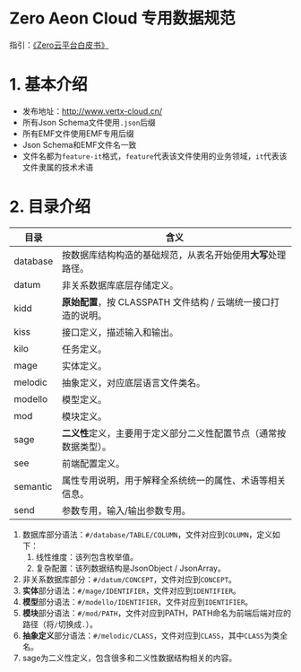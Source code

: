 # Zero Aeon Cloud 专用数据规范

指引：[《Zero云平台白皮书》](./document/doc-web/index.html)

# 1. 基本介绍

* 发布地址：http://www.vertx-cloud.cn/
* 所有Json Schema文件使用`.json`后缀
* 所有EMF文件使用EMF专用后缀
* Json Schema和EMF文件名一致
* 文件名都为`feature-it`格式，`feature`代表该文件使用的业务领域，`it`代表该文件隶属的技术术语

# 2. 目录介绍

| 目录       | 含义                              |
|----------|---------------------------------|
| database | 按数据库结构构造的基础规范，从表名开始使用**大写**处理路径。|
| datum | 非关系数据库底层存储定义。|
| kidd | **原始配置**，按 CLASSPATH 文件结构 / 云端统一接口打造的说明。|
| kiss | 接口定义，描述输入和输出。|
| kilo | 任务定义。|
| mage | 实体定义。|
| melodic  | 抽象定义，对应底层语言文件类名。 |
| modello  | 模型定义。|
| mod | 模块定义。|
| sage | **二义性**定义，主要用于定义部分二义性配置节点（通常按数据类型）。|
| see | 前端配置定义。|
| semantic | 属性专用说明，用于解释全系统统一的属性、术语等相关信息。|
| send | 参数专用，输入/输出参数专用。|

1. 数据库部分语法：`#/database/TABLE/COLUMN`，文件对应到`COLUMN`，定义如下：
    1. 线性维度：该列包含枚举值。
    2. 复杂配置：该列数据结构是JsonObject / JsonArray。
2. 非关系数据库部分：`#/datum/CONCEPT`，文件对应到`CONCEPT`。
3. **实体**部分语法：`#/mage/IDENTIFIER`，文件对应到`IDENTIFIER`。
4. **模型**部分语法：`#/modello/IDENTIFIER`，文件对应到`IDENTIFIER`。
5. **模块**部分语法：`#/mod/PATH`，文件对应到PATH，PATH命名为前端后端对应的路径（将`/`切换成`.`）。
6. **抽象定义**部分语法：`#/melodic/CLASS`，文件对应到`CLASS`，其中`CLASS`为类全名。
7. sage为二义性定义，包含很多和二义性数据结构相关的内容。